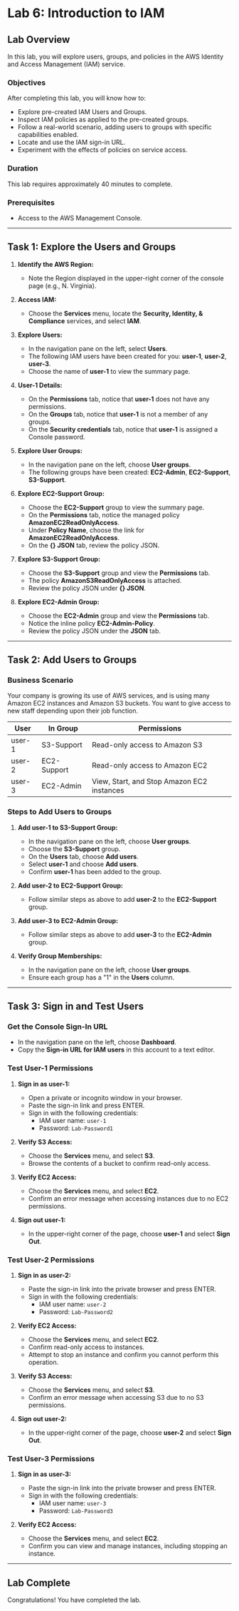 # Lab 6: Introduction to IAM

## Lab Overview
In this lab, you will explore users, groups, and policies in the AWS Identity and Access Management (IAM) service.

### Objectives
After completing this lab, you will know how to:
- Explore pre-created IAM Users and Groups.
- Inspect IAM policies as applied to the pre-created groups.
- Follow a real-world scenario, adding users to groups with specific capabilities enabled.
- Locate and use the IAM sign-in URL.
- Experiment with the effects of policies on service access.

### Duration
This lab requires approximately 40 minutes to complete.

### Prerequisites
- Access to the AWS Management Console.

---

## Task 1: Explore the Users and Groups

1. **Identify the AWS Region:**
   - Note the Region displayed in the upper-right corner of the console page (e.g., N. Virginia).

2. **Access IAM:**
   - Choose the **Services** menu, locate the **Security, Identity, & Compliance** services, and select **IAM**.

3. **Explore Users:**
   - In the navigation pane on the left, select **Users**.
   - The following IAM users have been created for you: **user-1**, **user-2**, **user-3**.
   - Choose the name of **user-1** to view the summary page.

4. **User-1 Details:**
   - On the **Permissions** tab, notice that **user-1** does not have any permissions.
   - On the **Groups** tab, notice that **user-1** is not a member of any groups.
   - On the **Security credentials** tab, notice that **user-1** is assigned a Console password.

5. **Explore User Groups:**
   - In the navigation pane on the left, choose **User groups**.
   - The following groups have been created: **EC2-Admin**, **EC2-Support**, **S3-Support**.

6. **Explore EC2-Support Group:**
   - Choose the **EC2-Support** group to view the summary page.
   - On the **Permissions** tab, notice the managed policy **AmazonEC2ReadOnlyAccess**.
   - Under **Policy Name**, choose the link for **AmazonEC2ReadOnlyAccess**.
   - On the **{} JSON** tab, review the policy JSON.

7. **Explore S3-Support Group:**
   - Choose the **S3-Support** group and view the **Permissions** tab.
   - The policy **AmazonS3ReadOnlyAccess** is attached.
   - Review the policy JSON under **{} JSON**.

8. **Explore EC2-Admin Group:**
   - Choose the **EC2-Admin** group and view the **Permissions** tab.
   - Notice the inline policy **EC2-Admin-Policy**.
   - Review the policy JSON under the **JSON** tab.

---

## Task 2: Add Users to Groups

### Business Scenario
Your company is growing its use of AWS services, and is using many Amazon EC2 instances and Amazon S3 buckets. You want to give access to new staff depending upon their job function.

| User   | In Group     | Permissions                                |
|--------|--------------|--------------------------------------------|
| user-1 | S3-Support   | Read-only access to Amazon S3              |
| user-2 | EC2-Support  | Read-only access to Amazon EC2             |
| user-3 | EC2-Admin    | View, Start, and Stop Amazon EC2 instances |

### Steps to Add Users to Groups

1. **Add user-1 to S3-Support Group:**
   - In the navigation pane on the left, choose **User groups**.
   - Choose the **S3-Support** group.
   - On the **Users** tab, choose **Add users**.
   - Select **user-1** and choose **Add users**.
   - Confirm **user-1** has been added to the group.

2. **Add user-2 to EC2-Support Group:**
   - Follow similar steps as above to add **user-2** to the **EC2-Support** group.

3. **Add user-3 to EC2-Admin Group:**
   - Follow similar steps as above to add **user-3** to the **EC2-Admin** group.

4. **Verify Group Memberships:**
   - In the navigation pane on the left, choose **User groups**.
   - Ensure each group has a "1" in the **Users** column.

---

## Task 3: Sign in and Test Users

### Get the Console Sign-In URL
- In the navigation pane on the left, choose **Dashboard**.
- Copy the **Sign-in URL for IAM users** in this account to a text editor.

### Test User-1 Permissions

1. **Sign in as user-1:**
   - Open a private or incognito window in your browser.
   - Paste the sign-in link and press ENTER.
   - Sign in with the following credentials:
     - IAM user name: `user-1`
     - Password: `Lab-Password1`

2. **Verify S3 Access:**
   - Choose the **Services** menu, and select **S3**.
   - Browse the contents of a bucket to confirm read-only access.

3. **Verify EC2 Access:**
   - Choose the **Services** menu, and select **EC2**.
   - Confirm an error message when accessing instances due to no EC2 permissions.

4. **Sign out user-1:**
   - In the upper-right corner of the page, choose **user-1** and select **Sign Out**.

### Test User-2 Permissions

1. **Sign in as user-2:**
   - Paste the sign-in link into the private browser and press ENTER.
   - Sign in with the following credentials:
     - IAM user name: `user-2`
     - Password: `Lab-Password2`

2. **Verify EC2 Access:**
   - Choose the **Services** menu, and select **EC2**.
   - Confirm read-only access to instances.
   - Attempt to stop an instance and confirm you cannot perform this operation.

3. **Verify S3 Access:**
   - Choose the **Services** menu, and select **S3**.
   - Confirm an error message when accessing S3 due to no S3 permissions.

4. **Sign out user-2:**
   - In the upper-right corner of the page, choose **user-2** and select **Sign Out**.

### Test User-3 Permissions

1. **Sign in as user-3:**
   - Paste the sign-in link into the private browser and press ENTER.
   - Sign in with the following credentials:
     - IAM user name: `user-3`
     - Password: `Lab-Password3`

2. **Verify EC2 Access:**
   - Choose the **Services** menu, and select **EC2**.
   - Confirm you can view and manage instances, including stopping an instance.

---

## Lab Complete
Congratulations! You have completed the lab.